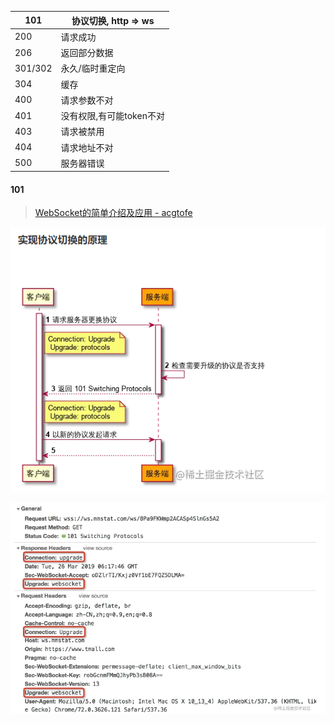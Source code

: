 | 101     | 协议切换, http => ws     |
| ------- | ------------------------ |
| 200     | 请求成功                 |
| 206     | 返回部分数据             |
| 301/302 | 永久/临时重定向          |
| 304     | 缓存                     |
| 400     | 请求参数不对             |
| 401     | 没有权限,有可能token不对 |
| 403     | 请求被禁用               |
| 404     | 请求地址不对             |
| 500     | 服务器错误               |

#### 101

> [WebSocket的简单介绍及应用 - acgtofe](http://acgtofe.com/posts/2016/03/websocket-how-to)

![image-20220729172337897](https://raw.githubusercontent.com/Delta1035/tuchuang/main/imgimage-20220729172337897.png)

![image-20220729172435189](https://raw.githubusercontent.com/Delta1035/tuchuang/main/imgimage-20220729172435189.png)